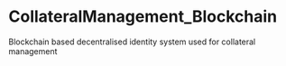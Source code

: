 # CollateralManagement_Blockchain
Blockchain based decentralised identity system used for collateral management

